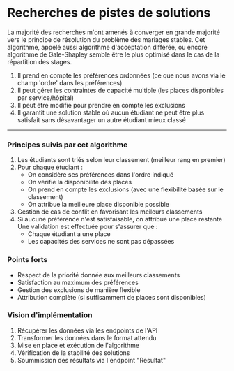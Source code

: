 # Recherches de pistes de solutions

La majorité des recherches m'ont amenés à converger en grande majorité vers le principe de résolution du problème des mariages stables. Cet algorithme, appelé aussi algorithme d'acceptation différée, ou encore algorithme de Gale-Shapley semble être le plus optimisé dans le cas de la répartition des stages.
1. Il prend en compte les préférences ordonnées (ce que nous avons via le champ 'ordre' dans les préférences)
2. Il peut gérer les contraintes de capacité multiple (les places disponibles par service/hôpital)
3. Il peut être modifié pour prendre en compte les exclusions
4. Il garantit une solution stable où aucun étudiant ne peut être plus satisfait sans désavantager un autre étudiant mieux classé

---

### Principes suivis par cet algorithme

1. Les étudiants sont triés selon leur classement (meilleur rang en premier)
2. Pour chaque étudiant :
    * On considère ses préférences dans l'ordre indiqué
    * On vérifie la disponibilité des places
    * On prend en compte les exclusions (avec une flexibilité basée sur le classement)
    * On attribue la meilleure place disponible possible
3. Gestion de cas de conflit en favorisant les meileurs classements
4. Si aucune préférence n'est satisfaisable, on attribue une place restante
Une validation est effectuée pour s'assurer que :
    * Chaque étudiant a une place
    * Les capacités des services ne sont pas dépassées

### Points forts
- Respect de la priorité donnée aux meilleurs classements
- Satisfaction au maximum des préférences
- Gestion des exclusions de manière flexible
- Attribution complète (si suffisamment de places sont disponibles)

### Vision d'implémentation
1. Récupérer les données via les endpoints de l'API
2. Transformer les données dans le format attendu
3. Mise en place et exécution de l'algorithme
4. Vérification de la stabilité des solutions
5. Soummission des résultats via l'endpoint "Resultat"